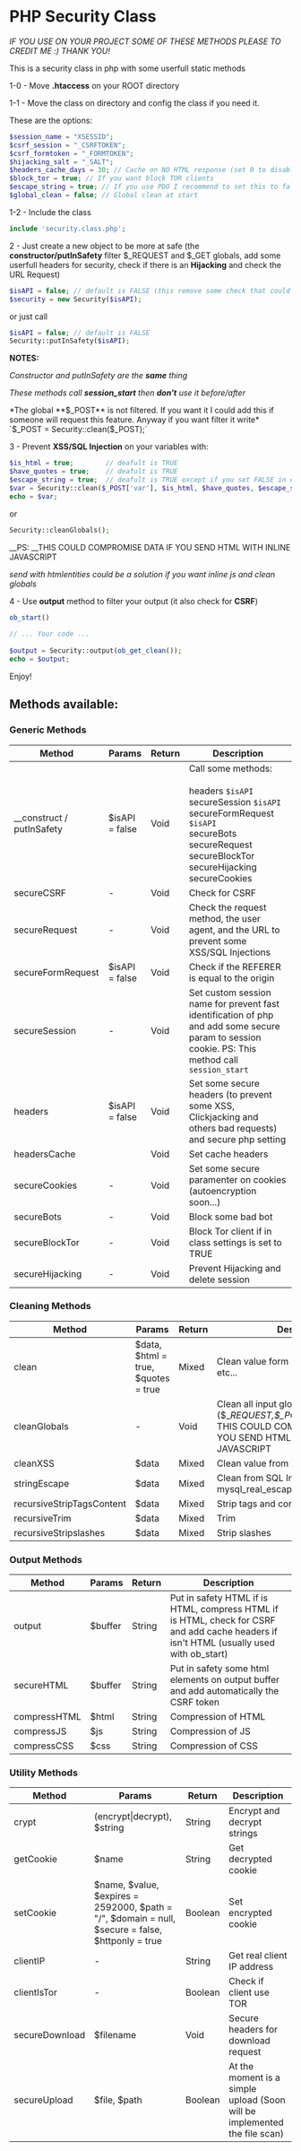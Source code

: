 # PHP Security Class
_IF YOU USE ON YOUR PROJECT SOME OF THESE METHODS PLEASE TO CREDIT ME :) THANK YOU!_

This is a security class in php with some userfull static methods



1-0 - Move **.htaccess** on your ROOT directory

1-1 - Move the class on directory and config the class if you need it. 

These are the options:

```php
$session_name = "XSESSID";
$csrf_session = "_CSRFTOKEN";
$csrf_formtoken = "_FORMTOKEN";
$hijacking_salt = "_SALT";
$headers_cache_days = 30; // Cache on NO HTML response (set 0 to disable)
$block_tor = true; // If you want block TOR clients
$escape_string = true; // If you use PDO I recommend to set this to false
$global_clean = false; // Global clean at start
```

1-2 - Include the class

```php
include 'security.class.php';
```



2 - Just create a new object to be more at safe (the **constructor/putInSafety** filter \$_REQUEST and \$_GET globals, add some userfull headers for security, check if there is an **Hijacking** and check the URL Request)

```php
$isAPI = false; // default is FALSE (this remove some check that could block API request)
$security = new Security($isAPI);
```

or just call

```php
$isAPI = false; // default is FALSE
Security::putInSafety($isAPI);
```



**NOTES:**

*Constructor and putInSafety are the **same** thing*

*These methods call **session_start** then **don't** use it before/after*

*The global **$_POST** is not filtered. If you want it I could add this if someone will request this feature. Anyway if you want filter it write* `$_POST = Security::clean($_POST);` 



3 - Prevent **XSS/SQL Injection** on your variables with:

```php
$is_html = true;        // deafult is TRUE
$have_quotes = true;    // deafult is TRUE
$escape_string = true;  // deafult is TRUE except if you set FALSE in class config
$var = Security::clean($_POST['var'], $is_html, $have_quotes, $escape_string);
echo = $var; 
```
or 

```php
Security::cleanGlobals();
```

__PS: __THIS COULD COMPROMISE DATA IF YOU SEND HTML WITH INLINE JAVASCRIPT

_send with htmlentities could be a solution if you want inline js and clean globals_



4 - Use **output** method to filter your output (it also check for **CSRF**)

```php
ob_start()
    
// ... Your code ...
    
$output = Security::output(ob_get_clean());
echo = $output; 
```



Enjoy!





## Methods available:

### Generic Methods

| Method                    | Params         | Return | Description                                                  |
| ------------------------- | -------------- | ------ | ------------------------------------------------------------ |
| __construct / putInSafety | $isAPI = false | Void   | Call some methods:<br /><br />headers `$isAPI`<br />secureSession `$isAPI`<br />secureFormRequest `$isAPI`<br />secureBots<br />secureRequest<br />secureBlockTor<br />secureHijacking<br />secureCookies |
| secureCSRF                | -              | Void   | Check for CSRF                                               |
| secureRequest             | -              | Void   | Check the request method, the user agent, and the URL to prevent some XSS/SQL Injections |
| secureFormRequest         | $isAPI = false | Void   | Check if the REFERER is equal to the origin                  |
| secureSession             | -              | Void   | Set custom session name for prevent fast identification of php and add some secure param to session cookie. PS: This method call `session_start` |
| headers                   | $isAPI = false | Void   | Set some secure headers (to prevent some XSS, Clickjacking and others bad requests) and secure php setting |
| headersCache              |                | Void   | Set cache headers                                            |
| secureCookies             | -              | Void   | Set some secure paramenter on cookies (autoencryption soon...) |
| secureBots                | -              | Void   | Block some bad bot                                           |
| secureBlockTor            | -              | Void   | Block Tor client if in class settings is set to TRUE         |
| secureHijacking           | -              | Void   | Prevent Hijacking and delete session                         |

### Cleaning Methods

| Method                    | Params                                 | Return | Description                                                  |
| ------------------------- | -------------------------------------- | ------ | ------------------------------------------------------------ |
| clean                     | \$data, \$html = true, \$quotes = true | Mixed  | Clean value form XSS, SQL Injection etc...                   |
| cleanGlobals              | -                                      | Void   | Clean all input global vars (\$\__REQUEST,\$\__*POST,*\$\__GET,_\$\_COOKIE)<br />THIS COULD COMPROMISE DATA IF YOU SEND HTML WITH INLINE JAVASCRIPT |
| cleanXSS                  | $data                                  | Mixed  | Clean value from XSS                                         |
| stringEscape              | $data                                  | Mixed  | Clean from SQL Injection (similar at mysql_real_escape)      |
| recursiveStripTagsContent | $data                                  | Mixed  | Strip tags and contents                                      |
| recursiveTrim             | $data                                  | Mixed  | Trim                                                         |
| recursiveStripslashes     | $data                                  | Mixed  | Strip slashes                                                |

### Output Methods

| Method       | Params  | Return | Description                                                  |
| ------------ | ------- | ------ | ------------------------------------------------------------ |
| output       | $buffer | String | Put in safety HTML if is HTML, compress HTML if is HTML, check for CSRF and add cache headers if isn't HTML (usually used with ob_start) |
| secureHTML   | $buffer | String | Put in safety some html elements on output buffer and add automatically the CSRF token |
| compressHTML | $html   | String | Compression of HTML                                          |
| compressJS   | $js     | String | Compression of JS                                            |
| compressCSS  | $css    | String | Compression of CSS                                           |

### Utility Methods

| Method         | Params                                                       | Return  | Description                                                  |
| -------------- | ------------------------------------------------------------ | ------- | ------------------------------------------------------------ |
| crypt          | (encrypt\|decrypt), \$string                                 | String  | Encrypt and decrypt strings                                  |
| getCookie      | $name                                                        | String  | Get decrypted cookie                                         |
| setCookie      | \$name, \$value, \$expires = 2592000, \$path = "/", \$domain = null, \$secure = false, \$httponly = true | Boolean | Set encrypted cookie                                         |
| clientIP       | -                                                            | String  | Get real client IP address                                   |
| clientIsTor    | -                                                            | Boolean | Check if client use TOR                                      |
| secureDownload | \$filename                                                   | Void    | Secure headers for download request                          |
| secureUpload   | \$file, \$path                                               | Boolean | At the moment is a simple upload (Soon will be implemented the file scan) |